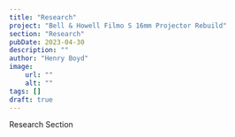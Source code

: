 ```yaml
---
title: "Research"
project: "Bell & Howell Filmo S 16mm Projector Rebuild"
section: "Research"
pubDate: 2023-04-30
description: ""
author: "Henry Boyd"
image:
    url: ""
    alt: ""
tags: []
draft: true
---
```


Research Section